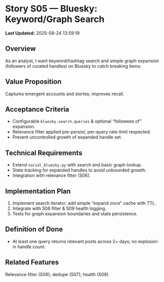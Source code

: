 # Story S05 — Bluesky: Keyword/Graph Search

**Last Updated:** 2025-08-24 13:59:19

## Overview
As an analyst, I want keyword/hashtag search and simple graph expansion (followers of curated handles) on Bluesky to catch breaking items.

## Value Proposition
Captures emergent accounts and stories; improves recall.

## Acceptance Criteria
- Configurable `bluesky.search.queries` & optional “followees of” expansion.
- Relevance filter applied pre-persist; per-query rate-limit respected.
- Prevent uncontrolled growth of expanded handle set.

## Technical Requirements
- Extend `social_bluesky.py` with search and basic graph lookup.
- State tracking for expanded handles to avoid unbounded growth.
- Integration with relevance filter (S06).

## Implementation Plan
1. Implement search iterator; add simple “expand once” cache with TTL.
2. Integrate with S06 filter & S09 health logging.
3. Tests for graph expansion boundaries and state persistence.

## Definition of Done
- At least one query returns relevant posts across 2+ days; no explosion in handle count.

## Related Features
Relevance filter (S06); dedupe (S07); health (S09).
